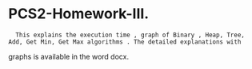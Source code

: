 # PCS2-Homework-III.
      This explains the execution time , graph of Binary , Heap, Tree, Add, Get Min, Get Max algorithms . The detailed explanations with 
 graphs is available in the word docx.  
